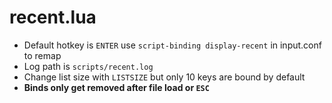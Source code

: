 # recent.lua
* Default hotkey is `ENTER` use `script-binding display-recent` in input.conf to remap
* Log path is `scripts/recent.log`
* Change list size with `LISTSIZE` but only 10 keys are bound by default
* **Binds only get removed after file load or `ESC`**